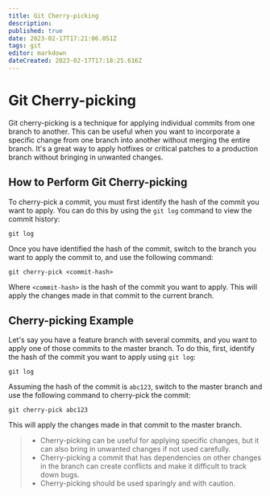```yaml
---
title: Git Cherry-picking
description: 
published: true
date: 2023-02-17T17:21:06.051Z
tags: git
editor: markdown
dateCreated: 2023-02-17T17:18:25.616Z
---
```


# Git Cherry-picking

Git cherry-picking is a technique for applying individual commits from one branch to another. This can be useful when you want to incorporate a specific change from one branch into another without merging the entire branch. It's a great way to apply hotfixes or critical patches to a production branch without bringing in unwanted changes.

## How to Perform Git Cherry-picking

To cherry-pick a commit, you must first identify the hash of the commit you want to apply. You can do this by using the `git log` command to view the commit history:

```
git log
```

Once you have identified the hash of the commit, switch to the branch you want to apply the commit to, and use the following command:

```
git cherry-pick <commit-hash>
```

Where `<commit-hash>` is the hash of the commit you want to apply. This will apply the changes made in that commit to the current branch.

## Cherry-picking Example

Let's say you have a feature branch with several commits, and you want to apply one of those commits to the master branch. To do this, first, identify the hash of the commit you want to apply using `git log`:

```
git log
```

Assuming the hash of the commit is `abc123`, switch to the master branch and use the following command to cherry-pick the commit:

```
git cherry-pick abc123
```

This will apply the changes made in that commit to the master branch.

> - Cherry-picking can be useful for applying specific changes, but it can also bring in unwanted changes if not used carefully.
> - Cherry-picking a commit that has dependencies on other changes in the branch can create conflicts and make it difficult to track down bugs.
> - Cherry-picking should be used sparingly and with caution.